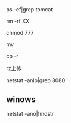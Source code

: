 ##
ps -ef|grep tomcat

rm -rf XX

chmod 777

mv 

cp -r

rz上传

netstat -anlp|grep 8080

## winows
netstat -ano|findstr 